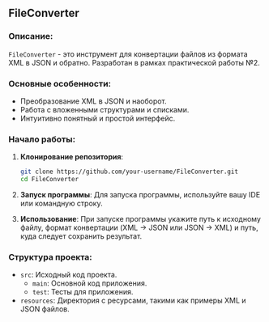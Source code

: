 ## FileConverter

### Описание:

`FileConverter` - это инструмент для конвертации файлов из формата XML в JSON и обратно. Разработан в рамках практической работы №2.

### Основные особенности:

- Преобразование XML в JSON и наоборот.
- Работа с вложенными структурами и списками.
- Интуитивно понятный и простой интерфейс.

### Начало работы:

1. **Клонирование репозитория**:
    ```bash
    git clone https://github.com/your-username/FileConverter.git
    cd FileConverter
    ```

2. **Запуск программы**:
    Для запуска программы, используйте вашу IDE или командную строку.

3. **Использование**:
    При запуске программы укажите путь к исходному файлу, формат конвертации (XML -> JSON или JSON -> XML) и путь, куда следует сохранить результат.

### Структура проекта:

- `src`: Исходный код проекта.
  - `main`: Основной код приложения.
  - `test`: Тесты для приложения.
- `resources`: Директория с ресурсами, такими как примеры XML и JSON файлов.
